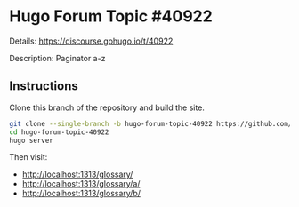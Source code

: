 # Hugo Forum Topic #40922

Details: <https://discourse.gohugo.io/t/40922>

Description: Paginator a-z

## Instructions

Clone this branch of the repository and build the site.

```bash
git clone --single-branch -b hugo-forum-topic-40922 https://github.com/jmooring/hugo-testing hugo-forum-topic-40922
cd hugo-forum-topic-40922
hugo server
```

Then visit:

- <http://localhost:1313/glossary/>
- <http://localhost:1313/glossary/a/>
- <http://localhost:1313/glossary/b/>
